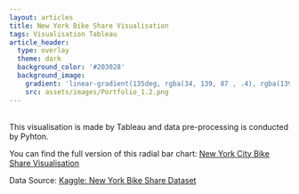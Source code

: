 ```yaml
---
layout: articles
title: New York Bike Share Visualisation
tags: Visualisation Tableau
article_header:
  type: overlay
  theme: dark
  background_color: '#203028'
  background_image:
    gradient: 'linear-gradient(135deg, rgba(34, 139, 87 , .4), rgba(139, 34, 139, .4))'
    src: assets/images/Portfolio_1.2.png
---
```

<br />
This visualisation is made by Tableau and data pre-processing is conducted by Pyhton.

You can find the full version of this radial bar chart: [New York City Bike Share Visualisation](https://drive.google.com/file/d/1dup0Y8vBBjjESm3uLRt34pFWCJwk0eGX/view?usp=sharing)

Data Source: [Kaggle: New York Bike Share Dataset](https://www.kaggle.com/akkithetechie/new-york-city-bike-share-dataset)

